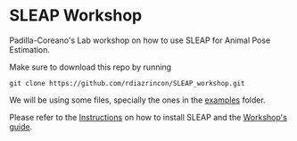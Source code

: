 # SLEAP Workshop

Padilla-Coreano's Lab workshop on how to use SLEAP for Animal Pose Estimation. 

Make sure to download this repo by running 

~~~
git clone https://github.com/rdiazrincon/SLEAP_workshop.git
~~~

We will be using some files, specially the ones in the [examples](https://github.com/rdiazrincon/SLEAP_workshop/tree/master/examples) folder.

Please refer to the [Instructions](https://github.com/rdiazrincon/SLEAP_workshop/blob/master/Instructions.md) on how to install SLEAP and the [Workshop's guide](https://github.com/rdiazrincon/SLEAP_workshop/blob/master/Workshop.md).

